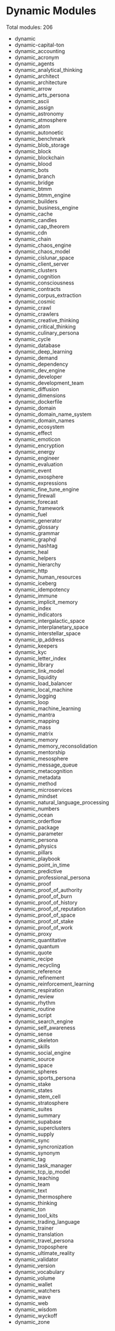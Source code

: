 # Dynamic Modules

Total modules: 206

- dynamic
- dynamic-capital-ton
- dynamic_accounting
- dynamic_acronym
- dynamic_agents
- dynamic_analytical_thinking
- dynamic_architect
- dynamic_architecture
- dynamic_arrow
- dynamic_arts_persona
- dynamic_ascii
- dynamic_assign
- dynamic_astronomy
- dynamic_atmosphere
- dynamic_atom
- dynamic_autonoetic
- dynamic_benchmark
- dynamic_blob_storage
- dynamic_block
- dynamic_blockchain
- dynamic_blood
- dynamic_bots
- dynamic_branch
- dynamic_bridge
- dynamic_btmm
- dynamic_btmm_engine
- dynamic_builders
- dynamic_business_engine
- dynamic_cache
- dynamic_candles
- dynamic_cap_theorem
- dynamic_cdn
- dynamic_chain
- dynamic_chaos_engine
- dynamic_chaos_model
- dynamic_cislunar_space
- dynamic_client_server
- dynamic_clusters
- dynamic_cognition
- dynamic_consciousness
- dynamic_contracts
- dynamic_corpus_extraction
- dynamic_cosmic
- dynamic_crawl
- dynamic_crawlers
- dynamic_creative_thinking
- dynamic_critical_thinking
- dynamic_culinary_persona
- dynamic_cycle
- dynamic_database
- dynamic_deep_learning
- dynamic_demand
- dynamic_dependency
- dynamic_dev_engine
- dynamic_developer
- dynamic_development_team
- dynamic_diffusion
- dynamic_dimensions
- dynamic_dockerfile
- dynamic_domain
- dynamic_domain_name_system
- dynamic_domain_names
- dynamic_ecosystem
- dynamic_effect
- dynamic_emoticon
- dynamic_encryption
- dynamic_energy
- dynamic_engineer
- dynamic_evaluation
- dynamic_event
- dynamic_exosphere
- dynamic_expressions
- dynamic_fine_tune_engine
- dynamic_firewall
- dynamic_forecast
- dynamic_framework
- dynamic_fuel
- dynamic_generator
- dynamic_glossary
- dynamic_grammar
- dynamic_graphql
- dynamic_hashtag
- dynamic_heal
- dynamic_helpers
- dynamic_hierarchy
- dynamic_http
- dynamic_human_resources
- dynamic_iceberg
- dynamic_idempotency
- dynamic_immune
- dynamic_implicit_memory
- dynamic_index
- dynamic_indicators
- dynamic_intergalactic_space
- dynamic_interplanetary_space
- dynamic_interstellar_space
- dynamic_ip_address
- dynamic_keepers
- dynamic_kyc
- dynamic_letter_index
- dynamic_library
- dynamic_link_model
- dynamic_liquidity
- dynamic_load_balancer
- dynamic_local_machine
- dynamic_logging
- dynamic_loop
- dynamic_machine_learning
- dynamic_mantra
- dynamic_mapping
- dynamic_mass
- dynamic_matrix
- dynamic_memory
- dynamic_memory_reconsolidation
- dynamic_mentorship
- dynamic_mesosphere
- dynamic_message_queue
- dynamic_metacognition
- dynamic_metadata
- dynamic_method
- dynamic_microservices
- dynamic_mindset
- dynamic_natural_language_processing
- dynamic_numbers
- dynamic_ocean
- dynamic_orderflow
- dynamic_package
- dynamic_parameter
- dynamic_persona
- dynamic_physics
- dynamic_pillars
- dynamic_playbook
- dynamic_point_in_time
- dynamic_predictive
- dynamic_professional_persona
- dynamic_proof
- dynamic_proof_of_authority
- dynamic_proof_of_burn
- dynamic_proof_of_history
- dynamic_proof_of_reputation
- dynamic_proof_of_space
- dynamic_proof_of_stake
- dynamic_proof_of_work
- dynamic_proxy
- dynamic_quantitative
- dynamic_quantum
- dynamic_quote
- dynamic_recipe
- dynamic_recycling
- dynamic_reference
- dynamic_refinement
- dynamic_reinforcement_learning
- dynamic_respiration
- dynamic_review
- dynamic_rhythm
- dynamic_routine
- dynamic_script
- dynamic_search_engine
- dynamic_self_awareness
- dynamic_sense
- dynamic_skeleton
- dynamic_skills
- dynamic_social_engine
- dynamic_source
- dynamic_space
- dynamic_spheres
- dynamic_sports_persona
- dynamic_stake
- dynamic_states
- dynamic_stem_cell
- dynamic_stratosphere
- dynamic_suites
- dynamic_summary
- dynamic_supabase
- dynamic_superclusters
- dynamic_supply
- dynamic_sync
- dynamic_syncronization
- dynamic_synonym
- dynamic_tag
- dynamic_task_manager
- dynamic_tcp_ip_model
- dynamic_teaching
- dynamic_team
- dynamic_text
- dynamic_thermosphere
- dynamic_thinking
- dynamic_ton
- dynamic_tool_kits
- dynamic_trading_language
- dynamic_trainer
- dynamic_translation
- dynamic_travel_persona
- dynamic_troposphere
- dynamic_ultimate_reality
- dynamic_validator
- dynamic_version
- dynamic_vocabulary
- dynamic_volume
- dynamic_wallet
- dynamic_watchers
- dynamic_wave
- dynamic_web
- dynamic_wisdom
- dynamic_wyckoff
- dynamic_zone
